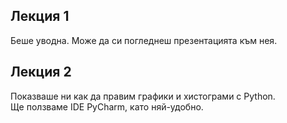 ## Лекция 1

Беше уводна. Може да си погледнеш презентацията към нея.

## Лекция 2

Показваше ни как да правим графики и хистограми с Python.  
Ще ползваме IDE PyCharm, като няй-удобно. 